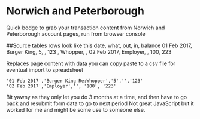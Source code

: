 # Norwich and Peterborough

Quick bodge to grab your transaction content from Norwich and Peterborough account pages, run from browser console

##Source tables rows look like this
    date, what, out, in, balance
    01 Feb 2017, Burger King, 5, , 123
    , Whopper, ,
    02 Feb 2017, Employer, , 100, 223

Replaces page content with data you can copy paste to a csv file for eventual import to spreadsheet

    '01 Feb 2017','Burger King Re:Whopper','5','','123'
    '02 Feb 2017','Employer','', '100', '223'

Bit yawny as they only let you do 3 months at a time, and then have to go back and resubmit form data to go to next period
Not great JavaScript but it worked for me and might be some use to someone else.
